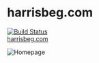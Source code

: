 # harrisbeg.com 
[![Build Status](https://travis-ci.com/harrisbegca/harrisbeg.com.svg?token=jyHwaESN3WGzDqzCynqg&branch=master)](https://travis-ci.com/harrisbegca/harrisbeg.com)  
[harrisbeg.com](https://www.harrisbeg.com)

![Homepage](https://i.ibb.co/L5XYHyT/imgbb.jpg)

